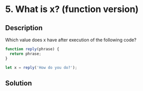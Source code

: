 # 5. What is x? (function version)

## Description

Which value does x have after execution of the following code?

```javascript
function reply(phrase) {
  return phrase;
}

let x = reply('How do you do?');
```
## Solution
